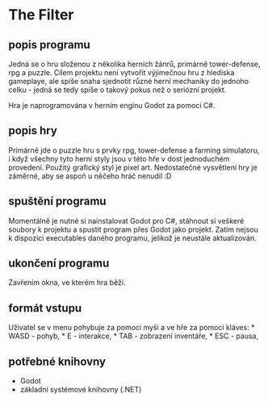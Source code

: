 # The Filter

## popis programu
Jedná se o hru složenou z několika herních žánrů, primárně tower-defense, rpg a puzzle. Cílem projektu není vytvořit výjimečnou hru z hlediska gameplaye, ale spíše snaha sjednotit různé herní mechaniky do jednoho celku - jedná se tedy spíše o takový pokus než o seriózní projekt.

Hra je naprogramována v herním enginu Godot za pomoci C#.

## popis hry
Primárně jde o puzzle hru s prvky rpg, tower-defense a farming simulatoru, i když všechny tyto herní styly jsou v této hře v dost jednoduchém provedení. Použitý grafický styl je pixel art. Nedostatečné vysvětlení hry je záměrné, aby se aspoň u něčeho hráč nenudil :D

## spuštění programu
Momentálně je nutné si nainstalovat Godot pro C#, stáhnout si veškeré soubory k projektu a spustit program přes Godot jako projekt. Zatím nejsou k dispozici executables daného programu, jelikož je neustále aktualizován.

## ukončení programu
Zavřením okna, ve kterém hra běží.

## formát vstupu
Uživatel se v menu pohybuje za pomoci myši a ve hře za pomoci kláves:
    * WASD - pohyb,
    * E - interakce,
    * TAB - zobrazení inventáře,
    * ESC - pausa,

## potřebné knihovny
* Godot
* základní systémové knihovny (.NET)
